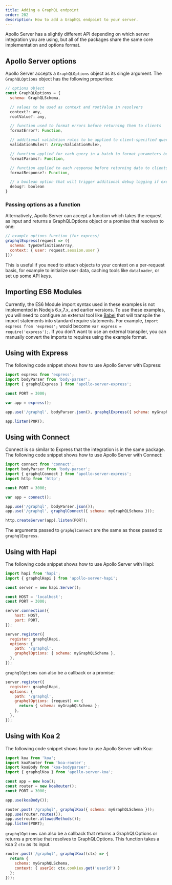 ```yaml
---
title: Adding a GraphQL endpoint
order: 202
description: How to add a GraphQL endpoint to your server.
---
```


Apollo Server has a slightly different API depending on which server integration you are using, but all of the packages share the same core implementation and options format.

<h2 id="graphqlOptions">Apollo Server options</h2>

Apollo Server accepts a `GraphQLOptions` object as its single argument. The `GraphQLOptions` object has the following properties:

```js
// options object
const GraphQLOptions = {
  schema: GraphQLSchema,

  // values to be used as context and rootValue in resolvers
  context?: any,
  rootValue?: any,

  // function used to format errors before returning them to clients
  formatError?: Function,

  // additional validation rules to be applied to client-specified queries
  validationRules?: Array<ValidationRule>,

  // function applied for each query in a batch to format parameters before passing them to `runQuery`
  formatParams?: Function,

  // function applied to each response before returning data to clients
  formatResponse?: Function,

  // a boolean option that will trigger additional debug logging if execution errors occur
  debug?: boolean
}
```

<h3 id="options-function">Passing options as a function</h3>

Alternatively, Apollo Server can accept a function which takes the request as input and returns a GraphQLOptions object or a promise that resolves to one:

```js
// example options function (for express)
graphqlExpress(request => ({
  schema: typeDefinitionArray,
  context: { user: request.session.user }
}))
```

This is useful if you need to attach objects to your context on a per-request basis, for example to initialize user data, caching tools like `dataloader`, or set up some API keys.

<h2 id="importingESModules">Importing ES6 Modules</h2>

Currently, the ES6 Module import syntax used in these examples is not implemented in Nodejs 6.x,7.x, and earlier versions.  To use these examples, you will need to configure an external tool like [Babel](https://babeljs.io/) that will transpile the import statements into standard require statements.  For example, `import express from 'express';` would become  `var express = require('express');`.  If you don't want to use an external transpiler, you can manually convert the imports to requires using the example format.     

<h2 id="graphqlExpress">Using with Express</h2>

The following code snippet shows how to use Apollo Server with Express:

```js
import express from 'express';
import bodyParser from 'body-parser';
import { graphqlExpress } from 'apollo-server-express';

const PORT = 3000;

var app = express();

app.use('/graphql', bodyParser.json(), graphqlExpress({ schema: myGraphQLSchema }));

app.listen(PORT);
```

<h2 id="graphqlConnect">Using with Connect</h2>

Connect is so similar to Express that the integration is in the same package. The following code snippet shows how to use Apollo Server with Connect:

```js
import connect from 'connect';
import bodyParser from 'body-parser';
import { graphqlConnect } from 'apollo-server-express';
import http from 'http';

const PORT = 3000;

var app = connect();

app.use('/graphql', bodyParser.json());
app.use('/graphql', graphqlConnect({ schema: myGraphQLSchema }));

http.createServer(app).listen(PORT);
```

The arguments passed to `graphqlConnect` are the same as those passed to `graphqlExpress`.

<h2 id="graphqlHapi">Using with Hapi</h2>

The following code snippet shows how to use Apollo Server with Hapi:

```js
import hapi from 'hapi';
import { graphqlHapi } from 'apollo-server-hapi';

const server = new hapi.Server();

const HOST = 'localhost';
const PORT = 3000;

server.connection({
    host: HOST,
    port: PORT,
});

server.register({
  register: graphqlHapi,
  options: {
    path: '/graphql',
    graphqlOptions: { schema: myGraphQLSchema },
  },
});
```

`graphqlOptions` can also be a callback or a promise:

```js
server.register({
  register: graphqlHapi,
  options: {
    path: '/graphql',
    graphqlOptions: (request) => {
      return { schema: myGraphQLSchema };
    },
  },
});
```

<h2 id="graphqlKoa">Using with Koa 2</h2>

The following code snippet shows how to use Apollo Server with Koa:

```js
import koa from 'koa';
import koaRouter from 'koa-router';
import koaBody from 'koa-bodyparser';
import { graphqlKoa } from 'apollo-server-koa';

const app = new koa();
const router = new koaRouter();
const PORT = 3000;

app.use(koaBody());

router.post('/graphql', graphqlKoa({ schema: myGraphQLSchema }));
app.use(router.routes());
app.use(router.allowedMethods());
app.listen(PORT);
```

`graphqlOptions` can also be a callback that returns a GraphQLOptions or returns a promise that resolves to GraphQLOptions. This function takes a koa 2 `ctx` as its input.

```js
router.post('/graphql', graphqlKoa((ctx) => {
  return { 
    schema: myGraphQLSchema,
    context: { userId: ctx.cookies.get('userId') }
  };
}));
```
